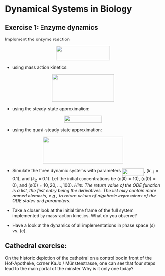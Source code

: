 Dynamical Systems in Biology 
============================


Exercise 1: Enzyme dynamics
---------------------------

Implement the enzyme reaction

<p align="center"><img src="/Exercises/tex/644ba0cb77827ea9d31067fe78716642.svg?invert_in_darkmode&sanitize=true" align=middle width=173.5165806pt height=46.36403144999999pt/></p>

-   using mass action kinetics:

<p align="center"><img src="/Exercises/tex/2fc364363cc0e00b0c87d35e2bcf4b95.svg?invert_in_darkmode&sanitize=true" align=middle width=199.3163667pt height=88.58448225pt/></p>

-   using the steady-state approximation:

<p align="center"><img src="/Exercises/tex/b0f0f0db712aa54827dc372f81c285b4.svg?invert_in_darkmode&sanitize=true" align=middle width=121.43728574999999pt height=24.0502977pt/></p>

-   using the quasi-steady state approximation:

<p align="center"><img src="/Exercises/tex/b40429c7f93b1f128c51c43df481066c.svg?invert_in_darkmode&sanitize=true" align=middle width=257.91534944999995pt height=86.99391689999999pt/></p>

-   Simulate the three dynamic systems with parameters <img src="/Exercises/tex/6ee47948e50771f7cae925c3c31e015e.svg?invert_in_darkmode&sanitize=true" align=middle width=71.64004319999998pt height=24.65753399999998pt/>, $(k_{-1} = 0.1)$, and $(k_2 =
    0.1)$. Let the initial concentrations be $(e(0) =
    10)$, $(c(0) = 0)$, and $(s(0) = 10, 20, ...,
    100)$. *Hint: The return value of the ODE function is a
    list, the first entry being the derivatives. The list may contain
    more named elements, e.g., to return values of algebraic expressions
    of the ODE states and parameters.*

-   Take a closer look at the initial time frame of the full system
    implemented by mass-action kinetics. What do you observe?

-   Have a look at the dynamics of all implementations in phase space
    $(s)$ vs. $(c)$.


Cathedral exercise:
-------------------

On the historic depiction of the cathedral on a control box in front of
the Hof-Apotheke, corner KaJo / Münsterstrasse, one can see that four
steps lead to the main portal of the minster. Why is it only one today?

